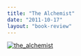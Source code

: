 ```yaml
---
title: "The Alchemist"
date: "2011-10-17"
layout: "book-review"
---
```


[![the_alchemist](images/the_alchemist-198x300.jpg)](https://srikanthperinkulam.com/wp-content/uploads/2014/10/the_alchemist.jpg)
